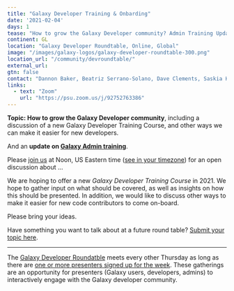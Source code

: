 ```yaml
---
title: "Galaxy Developer Training & Onbarding"
date: '2021-02-04'
days: 1
tease: "How to grow the Galaxy Developer community? Admin Training Update"
continent: GL
location: "Galaxy Developer Roundtable, Online, Global"
image: "/images/galaxy-logos/galaxy-developer-roundtable-300.png"
location_url: "/community/devroundtable/"
external_url:
gtn: false
contact: "Dannon Baker, Beatriz Serrano-Solano, Dave Clements, Saskia Hiltemann"
links:
  - text: "Zoom"
    url: "https://psu.zoom.us/j/92752763386"
---
```


**Topic: How to grow the Galaxy Developer community**, including a discussion of a new Galaxy Developer Training Course, and other ways we can make it easier for new developers.

And an **update on [Galaxy Admin training](/src/events/2021-01-admin-training/index.md)**.

Please [join us](https://psu.zoom.us/j/92752763386) at Noon, US Eastern time ([see in your timezone](https://www.timeanddate.com/worldclock/fixedtime.html?msg=Galaxy+Developer+Roundtable&iso=20210204T12&p1=179&ah=1)) for an open discussion about ...

We are hoping to offer a new *Galaxy Developer Training Course* in 2021.  We hope to gather input on what should be covered, as well as insights on how this should be presented.  In addition, we would like to discuss other ways to make it easier for new code contributors to come on-board.

Please bring your ideas.

Have something you want to talk about at a future round table? [Submit your topic here](https://bit.ly/gxdevroundtablepresent).



---

The [Galaxy Developer Roundatble](/src/community/devroundtable/index.md) meets every other Thursday as long as there are [one or more presenters signed up for the week](https://bit.ly/gxdevroundtablepresent).  These gatherings are an opportunity for presenters (Galaxy users, developers, admins) to interactively engage with the Galaxy developer community. 
